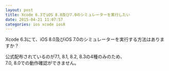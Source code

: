 ```yaml
---
layout: post
title: Xcode 6.3でiOS 8.0及び7.0のシミュレーターを実行したい
date: 2015-04-21 11:07:57
categories: ios xcode ios8
---
```

<!-- {% raw %} -->
<p>Xcode 6.3にて、iOS 8.0及びiOS 7.0のシミュレーターを実行する方法はありますか？</p>

<p>公式配布されているのが7.1, 8.1, 8.2, 8.3の4種のみのため、<br>
7.0, 8.0での動作確認ができません。</p>
<!-- {% endraw %} -->
